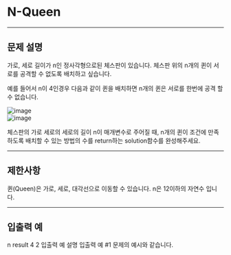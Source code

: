 # N-Queen
***
## 문제 설명

가로, 세로 길이가 n인 정사각형으로된 체스판이 있습니다. 체스판 위의 n개의 퀸이 서로를 공격할 수 없도록 배치하고 싶습니다.

예를 들어서 n이 4인경우 다음과 같이 퀸을 배치하면 n개의 퀸은 서로를 한번에 공격 할 수 없습니다.

![image](https://user-images.githubusercontent.com/64246267/122223754-6fe8d400-ceee-11eb-9cbe-e569de026f07.png)  
![image](https://user-images.githubusercontent.com/64246267/122223789-79723c00-ceee-11eb-8e7e-585465b115e4.png)

체스판의 가로 세로의 세로의 길이 n이 매개변수로 주어질 때, n개의 퀸이 조건에 만족 하도록 배치할 수 있는 방법의 수를 return하는 solution함수를 완성해주세요.
***
## 제한사항

퀸(Queen)은 가로, 세로, 대각선으로 이동할 수 있습니다.
n은 12이하의 자연수 입니다.
***
## 입출력 예

n	result
4	2
입출력 예 설명
입출력 예 #1
문제의 예시와 같습니다.
